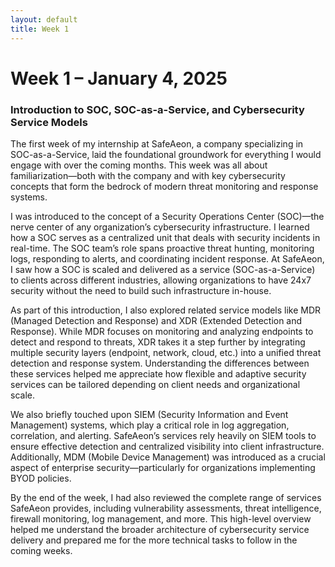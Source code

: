```yaml
---
layout: default
title: Week 1
---
```


# Week 1 – January 4, 2025

### Introduction to SOC, SOC-as-a-Service, and Cybersecurity Service Models

The first week of my internship at SafeAeon, a company specializing in SOC-as-a-Service, laid the foundational groundwork for everything I would engage with over the coming months. This week was all about familiarization—both with the company and with key cybersecurity concepts that form the bedrock of modern threat monitoring and response systems.

I was introduced to the concept of a Security Operations Center (SOC)—the nerve center of any organization’s cybersecurity infrastructure. I learned how a SOC serves as a centralized unit that deals with security incidents in real-time. The SOC team’s role spans proactive threat hunting, monitoring logs, responding to alerts, and coordinating incident response. At SafeAeon, I saw how a SOC is scaled and delivered as a service (SOC-as-a-Service) to clients across different industries, allowing organizations to have 24x7 security without the need to build such infrastructure in-house.

As part of this introduction, I also explored related service models like MDR (Managed Detection and Response) and XDR (Extended Detection and Response). While MDR focuses on monitoring and analyzing endpoints to detect and respond to threats, XDR takes it a step further by integrating multiple security layers (endpoint, network, cloud, etc.) into a unified threat detection and response system. Understanding the differences between these services helped me appreciate how flexible and adaptive security services can be tailored depending on client needs and organizational scale.

We also briefly touched upon SIEM (Security Information and Event Management) systems, which play a critical role in log aggregation, correlation, and alerting. SafeAeon’s services rely heavily on SIEM tools to ensure effective detection and centralized visibility into client infrastructure. Additionally, MDM (Mobile Device Management) was introduced as a crucial aspect of enterprise security—particularly for organizations implementing BYOD policies.

By the end of the week, I had also reviewed the complete range of services SafeAeon provides, including vulnerability assessments, threat intelligence, firewall monitoring, log management, and more. This high-level overview helped me understand the broader architecture of cybersecurity service delivery and prepared me for the more technical tasks to follow in the coming weeks.

